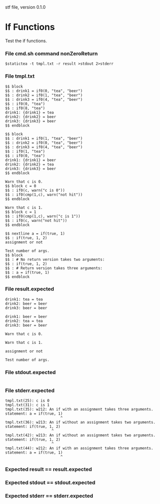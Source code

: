 stf file, version 0.1.0

# If Functions

Test the if functions.



### File cmd.sh command nonZeroReturn

~~~
$statictea -t tmpl.txt -r result >stdout 2>stderr
~~~

### File tmpl.txt

~~~
$$ block
$$ : drink1 = if0(0, "tea", "beer")
$$ : drink2 = if0(1, "tea", "beer")
$$ : drink3 = if0(4, "tea", "beer")
$$ : if0(0, "tea")
$$ : if0(8, "tea")
drink1: {drink1} = tea
drink2: {drink2} = beer
drink3: {drink3} = beer
$$ endblock

$$ block
$$ : drink1 = if0(1, "tea", "beer")
$$ : drink2 = if0(0, "tea", "beer")
$$ : drink3 = if0(4, "tea", "beer")
$$ : if0(1, "tea")
$$ : if0(0, "tea")
drink1: {drink1} = beer
drink2: {drink2} = tea
drink3: {drink3} = beer
$$ endblock

Warn that c is 0.
$$ block c = 0
$$ : if0(c, warn("c is 0"))
$$ : if0(cmp(1,c), warn("not hit"))
$$ endblock

Warn that c is 1.
$$ block c = 1
$$ : if0(cmp(1,c), warn("c is 1"))
$$ : if0(c, warn("not hit"))
$$ endblock

$$ nextline a = if(true, 1)
$$ : if(true, 1, 2)
assignment or not

Test number of args.
$$ block
$$ : # No return version takes two arguments:
$$ : if(true, 1, 2)
$$ : # Return version takes three arguments:
$$ : a = if(true, 1)
$$ endblock
~~~

### File result.expected

~~~
drink1: tea = tea
drink2: beer = beer
drink3: beer = beer

drink1: beer = beer
drink2: tea = tea
drink3: beer = beer

Warn that c is 0.

Warn that c is 1.

assignment or not

Test number of args.
~~~

### File stdout.expected

~~~
~~~

### File stderr.expected

~~~
tmpl.txt(25): c is 0
tmpl.txt(31): c is 1
tmpl.txt(35): w212: An if with an assignment takes three arguments.
statement: a = if(true, 1)
                         ^
tmpl.txt(36): w213: An if without an assignment takes two arguments.
statement: if(true, 1, 2)
                     ^
tmpl.txt(42): w213: An if without an assignment takes two arguments.
statement: if(true, 1, 2)
                     ^
tmpl.txt(44): w212: An if with an assignment takes three arguments.
statement: a = if(true, 1)
                         ^
~~~

### Expected result == result.expected
### Expected stdout == stdout.expected
### Expected stderr == stderr.expected
